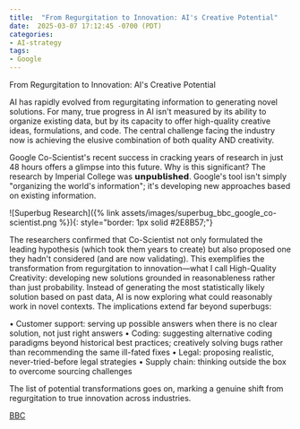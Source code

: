 ```yaml
---
title:  "From Regurgitation to Innovation: AI's Creative Potential"
date:  2025-03-07 17:12:45 -0700 (PDT)
categories: 
- AI-strategy
tags:
- Google 
---
```


<!--more-->

From Regurgitation to Innovation: AI's Creative Potential

AI has rapidly evolved from regurgitating information to generating novel solutions. For many, true progress in AI isn't measured by its ability to organize existing data, but by its capacity to offer high-quality creative ideas, formulations, and code. The central challenge facing the industry now is achieving the elusive combination of both quality AND creativity.

Google Co-Scientist's recent success in cracking years of research in just 48 hours offers a glimpse into this future. Why is this significant? The research by Imperial College was 𝘂𝗻𝗽𝘂𝗯𝗹𝗶𝘀𝗵𝗲𝗱. Google's tool isn't simply "organizing the world's information"; it's developing new approaches based on existing information.

![Superbug Research]({% link assets/images/superbug_bbc_google_co-scientist.png %}){: style="border: 1px solid #2E8B57;"}

The researchers confirmed that Co-Scientist not only formulated the leading hypothesis (which took them years to create) but also proposed one they hadn't considered (and are now validating).
This exemplifies the transformation from regurgitation to innovation—what I call High-Quality Creativity: developing new solutions grounded in reasonableness rather than just probability. Instead of generating the most statistically likely solution based on past data, AI is now exploring what could reasonably work in novel contexts. The implications extend far beyond superbugs:

• Customer support: serving up possible answers when there is no clear solution, not just right answers
• Coding: suggesting alternative coding paradigms beyond historical best practices; creatively solving bugs rather than recommending the same ill-fated fixes
• Legal: proposing realistic, never-tried-before legal strategies
• Supply chain: thinking outside the box to overcome sourcing challenges

The list of potential transformations goes on, marking a genuine shift from regurgitation to true innovation across industries.

[BBC](https://www.bbc.com/news/articles/clyz6e9edy3o)
